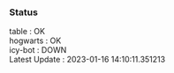 ### Status


table : OK  
hogwarts : OK  
icy-bot : DOWN  
Latest Update : 2023-01-16 14:10:11.351213
